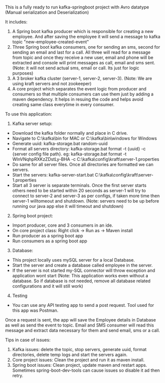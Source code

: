 This is a fully ready to run kafka-springboot project with Avro datatype (Manual serialization and Deserialization)

It includes:

1. A Spring boot kafka producer which is responsible for creating a new employee. And after saving the employee it will send a message to kafka topic "new-employee-created-event"
2. Three Spring boot kafka consumers, one for sending an sms, second for sending an email and last for a call. All three will read for a message from topic and once they receive a new user, email and phone will be extracted and console will print messages as call, email and sms sent. (Note: it will not send actual sms, email or call. Its just for logic purposes)
3. A 3 broker kafka cluster (server-1, server-2, server-3). (Note: We are using kraft servers and not zookeeper)
4. A core project which separates the event logic from producer and consumers so that multiple consumers can use them just by adding a maven dependency. It helps in resuing the code and helps avoid creating same class everytime in every consumer.

To use this application:

1. Kafka server setup: 
- Download the kafka folder normally and place in C drive.
- Navigate to C:\kafka\bin for MAC or C:\kafka\bin\windows for Windows
- Generate uuid: kafka-storage.bat random-uuid
- Format all servers directory: kafka-storage.bat format -t {uuid} -c {server config file path}. 
			    eg: kafka-storage.bat format -t WlnVNqhpRXKzZDstLy-BHA -c C:\kafka\config\kraft\server-1.properties
- Do same for all server files. Once all directories are formatted we can servers.
- Start the servers: kafka-server-start.bat C:\kafka\config\kraft\server-1.properties
- Start all 3 server is separate terminals. Once the first server starts others need to be started within 20 seconds as server-1 will try to connect to server-2 and server-3 as per          configs, if taken more time then server-1 willtomeout and shutdown. (Note: servers need to be up before running our java app else it will timeout and shutdown)

2. Spring boot project:
- Import producer, core and 3 consumers in an ide.
- On core project class: Right click -> Run as -> Maven install
- Run producer as a spring boot app
- Run consumers as a spring boot app

3. Database:
- This project locally uses mySQL server for a local Database.
- Start the server and create a database called employee in the server.
- If the server is not started my-SQL connector will throw exception and application wont start
(Note: This application works even without a database. So if database is not needed, remove all database related configurations and it will still work)

4. Testing
- You can use any API testing app to send a post request. Tool used for this app was Postman.

Once a request is sent, the app will save the Employee details in Database as well as send the event to topic. Email and SMS consumer will read this message and extract data necessary for them and send email, sms or a call.

Tips in case of issues:

1. Kafka issues: delete the topic, stop servers, generate uuid, format directories, delete temp logs and start the servers again.
2. Core project issues: Clean the project and run it as maven install.
3. Spring boot issues: Clean project, update maven and restart apps. Sometimes spring-boot-dev-tools can cause issues so disable it ad then retry.
